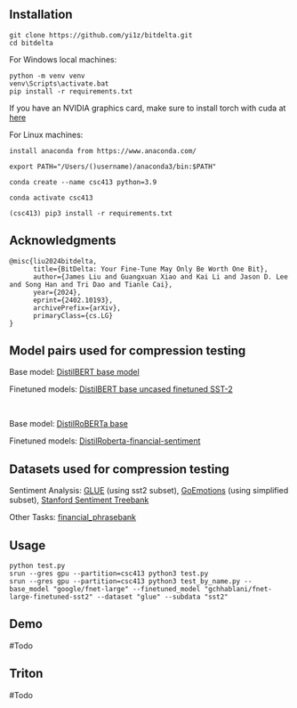 ## Installation

```
git clone https://github.com/yi1z/bitdelta.git
cd bitdelta
```

For Windows local machines:
```
python -m venv venv
venv\Scripts\activate.bat
pip install -r requirements.txt
```
If you have an NVIDIA graphics card, make sure to install torch with cuda at [here](https://pytorch.org/get-started/locally/)

For Linux machines:
```
install anaconda from https://www.anaconda.com/

export PATH="/Users/()username)/anaconda3/bin:$PATH"

conda create --name csc413 python=3.9

conda activate csc413

(csc413) pip3 install -r requirements.txt
```

## Acknowledgments

```
@misc{liu2024bitdelta,
      title={BitDelta: Your Fine-Tune May Only Be Worth One Bit},
      author={James Liu and Guangxuan Xiao and Kai Li and Jason D. Lee and Song Han and Tri Dao and Tianle Cai},
      year={2024},
      eprint={2402.10193},
      archivePrefix={arXiv},
      primaryClass={cs.LG}
}
```

## Model pairs used for compression testing
Base model: [DistilBERT base model](https://huggingface.co/distilbert/distilbert-base-uncased)

Finetuned models: [DistilBERT base uncased finetuned SST-2](https://huggingface.co/distilbert/distilbert-base-uncased-finetuned-sst-2-english)

<br>

Base model: [DistilRoBERTa base](https://huggingface.co/distilbert/distilroberta-base)

Finetuned models: [DistilRoberta-financial-sentiment](https://huggingface.co/mrm8488/distilroberta-finetuned-financial-news-sentiment-analysis)

## Datasets used for compression testing
Sentiment Analysis: [GLUE](https://huggingface.co/datasets/nyu-mll/glue) (using sst2 subset), [GoEmotions](https://huggingface.co/datasets/go_emotions) (using simplified subset), [Stanford Sentiment Treebank](https://huggingface.co/datasets/stanfordnlp/sst2)

Other Tasks: [financial_phrasebank](https://huggingface.co/datasets/financial_phrasebank)

## Usage

```
python test.py
srun --gres gpu --partition=csc413 python3 test.py 
srun --gres gpu --partition=csc413 python3 test_by_name.py --base_model "google/fnet-large" --finetuned_model "gchhablani/fnet-large-finetuned-sst2" --dataset "glue" --subdata "sst2"
```

## Demo

#Todo

## Triton

#Todo
